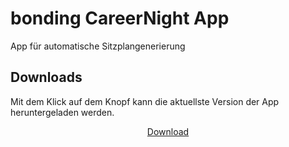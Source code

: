 # bonding CareerNight App
App für automatische Sitzplangenerierung

## Downloads
Mit dem Klick auf dem Knopf kann die aktuellste Version der App heruntergeladen werden. 

<p align="center">
<!-- Place this tag where you want the button to render. -->
<a class="github-button" href="https://github.com/ndezelak/bonding_CN_app/archive/gh-pages.zip" data-icon="octicon-cloud-download" aria-label="Download ntkme/github-buttons on GitHub">Download</a>
</p>
